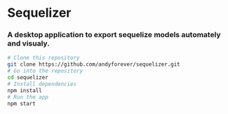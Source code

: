 # Sequelizer

### A desktop application to export sequelize models automately and visualy.


```bash
# Clone this repository
git clone https://github.com/andyforever/sequelizer.git
# Go into the repository
cd sequelizer
# Install dependencies
npm install
# Run the app
npm start
```
